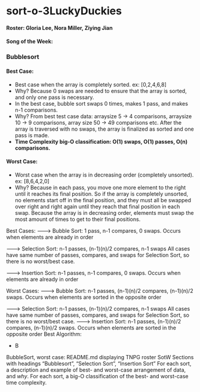 # sort-o-3LuckyDuckies

#### Roster: Gloria Lee, Nora Miller, Ziying Jian
#### Song of the Week:

### Bubblesort
#### Best Case: 
* Best case when the array is completely sorted. ex: [0,2,4,6,8]
* Why? Because 0 swaps are needed to ensure that the array is sorted, and only one pass is necessary.
* In the best case, bubble sort swaps 0 times, makes 1 pass, and makes n-1 comparisons. 
* Why? From best test case data: arraysize 5 -> 4 comparisons, arraysize 10 -> 9 comparisons, array size 50 -> 49 comparisons etc. After the array is traversed with no swaps, the array is finalized as sorted and one pass is made.
* **Time Complexity big-O classification: O(1) swaps, O(1) passes, O(n) comparisons.**


#### Worst Case:
* Worst case when the array is in decreasing order (completely unsorted). ex: [8,6,4,2,0]
* Why? Because in each pass, you move one more element to the right until it reaches its final position. So if the array is completely unsorted, no elements start off in the final position, and they must all be swapped over right and right again until they reach that final position in each swap. Because the array is in decreasing order, elements must swap the most amount of times to get to their final positions.


Best Cases:
 ---> Bubble Sort: 1 pass, n-1 compares, 0 swaps. Occurs when elements are already in order

 ---> Selection Sort: n-1 passes, (n-1)(n)/2 compares, n-1 swaps
      All cases have same number of passes, compares, and swaps for Selection Sort, so there is no worst/best case.

 ---> Insertion Sort: n-1 passes, n-1 compares, 0 swaps. Occurs when elements are already in order


Worst Cases:
---> Bubble Sort:  n-1 passes, (n-1)(n)/2 compares, (n-1)(n)/2 swaps. Occurs when elements are sorted in the opposite order

---> Selection Sort: n-1 passes, (n-1)(n)/2 compares, n-1 swaps
    All cases have same number of passes, compares, and swaps for Selection Sort, so there is no worst/best case.
---> Insertion Sort: n-1 passes, (n-1)(n)/2 compares, (n-1)(n)/2 swaps. Occurs when elements are sorted in the opposite order
Best Algorithm:
  - B

BubbleSort, worst case:
README.md displaying
TNPG
roster
SotW
Sections with headings “Bubblesort”, “Selection Sort”, “Insertion Sort”
For each sort, a description and example of best- and worst-case arrangement of data, and *why*.
For each sort, a big-O classification of the best- and worst-case time complexity.
